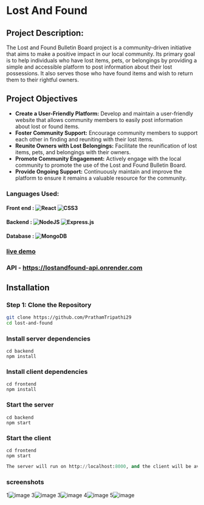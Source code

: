# Lost And Found

## Project Description:
The Lost and Found Bulletin Board project is a community-driven initiative that aims to make a positive impact in our local community. Its primary goal is to help individuals who have lost items, pets, or belongings by providing a simple and accessible platform to post information about their lost possessions. It also serves those who have found items and wish to return them to their rightful owners.

## Project Objectives
- **Create a User-Friendly Platform:** Develop and maintain a user-friendly website that allows community members to easily post information about lost or found items.
- **Foster Community Support:** Encourage community members to support each other in finding and reuniting with their lost items.
- **Reunite Owners with Lost Belongings:** Facilitate the reunification of lost items, pets, and belongings with their owners.
- **Promote Community Engagement:** Actively engage with the local community to promote the use of the Lost and Found Bulletin Board.
- **Provide Ongoing Support:** Continuously maintain and improve the platform to ensure it remains a valuable resource for the community.
  
### Languages Used:
#### Front end : ![React](https://img.shields.io/badge/react-%2320232a.svg?style=flat&logo=react&logoColor=%2361DAFB) ![CSS3](https://img.shields.io/badge/css3-%231572B6.svg?style=flat&logo=css3&logoColor=white) 
#### Backend : ![NodeJS](https://img.shields.io/badge/node.js-6DA55F?style=flat&logo=node.js&logoColor=white) ![Express.js](https://img.shields.io/badge/express.js-%23404d59.svg?style=flat&logo=express&logoColor=%2361DAFB)
#### Database : ![MongoDB](https://img.shields.io/badge/MongoDB-%234ea94b.svg?style=flat&logo=mongodb&logoColor=white) <br />
### [live demo](https://lostandfound-acv.vercel.app)
### API - https://lostandfound-api.onrender.com

## Installation

### Step 1: Clone the Repository

```bash
git clone https://github.com/PrathamTripathi29
cd lost-and-found
```
### Install server dependencies
```console cd server
cd backend
npm install
```
### Install client dependencies
```console
cd frontend
npm install
```
### Start the server
```console
cd backend
npm start
```
### Start the client
```console
cd frontend
npm start
```
```python
The server will run on http://localhost:8000, and the client will be available at http://localhost:3000
```

### screenshots
1![image](https://github.com/arjuncvinod/Lost-And-Found/assets/68469520/7b68e817-1a62-4dfb-835f-6008379f752d)
3![image](https://github.com/arjuncvinod/Lost-And-Found/assets/68469520/1b137131-d0bc-4fc8-a737-6c2c797e45dc)
3![image](https://github.com/arjuncvinod/Lost-And-Found/assets/68469520/a19cdaa6-7003-4116-8429-d663c5a4dc10)
4![image](https://github.com/arjuncvinod/Lost-And-Found/assets/68469520/6f7b09e9-a997-4b20-984d-014c14468557)
5![image](https://github.com/arjuncvinod/Lost-And-Found/assets/68469520/337b8c7c-c689-480f-b45a-8de7fc77e7c7)


